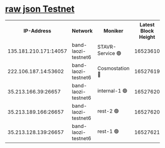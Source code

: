
[raw json Testnet](https://rpc-check.bandt.stavr.tech/bandt/rpcbandt_result.json)
=

<table><tr><th>IP-Address</th><th>Network</th><th>Moniker</th><th>Latest Block Height</th><th>Earliest Block Height</th><th>Catching Up</th><th>Tx Index</th><th>Voting Power</th><th>Scan Time</th></tr><tr><td>135.181.210.171:14057</td><td>band-laozi-testnet6</td><td>STAVR-Service 🟢</td><td>16523610</td><td>15322501</td><td>False</td><td>on</td><td>0</td><td>2024-03-06T17:39:07.660291802UTC</td></tr><tr><td>222.106.187.14:53602</td><td>band-laozi-testnet6</td><td>Cosmostation 🔴</td><td>16527619</td><td>15423001</td><td>False</td><td>on</td><td>2203670</td><td>2024-03-06T17:39:09.005795328UTC</td></tr><tr><td>35.213.166.39:26657</td><td>band-laozi-testnet6</td><td>internal-1 🟢</td><td>16527620</td><td>16427620</td><td>False</td><td>on</td><td>0</td><td>2024-03-06T17:39:09.864261543UTC</td></tr><tr><td>35.213.189.166:26657</td><td>band-laozi-testnet6</td><td>rest-2 🟢</td><td>16527620</td><td>16427620</td><td>False</td><td>on</td><td>0</td><td>2024-03-06T17:39:10.735946386UTC</td></tr><tr><td>35.213.128.139:26657</td><td>band-laozi-testnet6</td><td>rest-1 🟢</td><td>16527621</td><td>16427621</td><td>False</td><td>on</td><td>0</td><td>2024-03-06T17:39:11.594932329UTC</td></tr></table>

